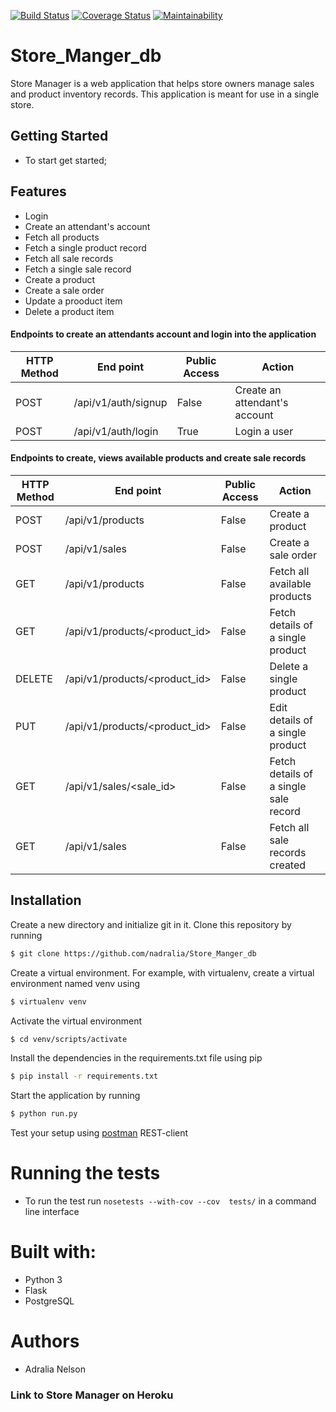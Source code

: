 [![Build Status](https://travis-ci.org/nadralia/Store_Manger_db.svg?branch=develop)](https://travis-ci.org/nadralia/Store_Manger_db)
[![Coverage Status](https://coveralls.io/repos/github/nadralia/Store_Manger_db/badge.svg?branch=develop)](https://coveralls.io/github/nadralia/Store_Manger_db?branch=develop)
[![Maintainability](https://api.codeclimate.com/v1/badges/2b070754c151d29cfc6a/maintainability)](https://codeclimate.com/github/nadralia/Store_Manger_db/maintainability)


# Store_Manger_db
Store Manager is a web application that helps store owners manage sales and product inventory records. This application is meant for use in a single store.

## Getting Started
- To start get started;

## Features
- Login
- Create an attendant's account
- Fetch all products
- Fetch a single product record
- Fetch all sale records
- Fetch a single sale record
- Create a product
- Create a sale order
- Update a prooduct item
- Delete a product item

#### Endpoints to create an attendants account and login into the application
HTTP Method|End point | Public Access|Action
-----------|----------|--------------|------
POST | /api/v1/auth/signup | False | Create an attendant's account
POST | /api/v1/auth/login | True | Login a user

#### Endpoints to create, views available products and create sale records
HTTP Method|End point | Public Access|Action
-----------|----------|--------------|------
POST | /api/v1/products | False | Create a product
POST | /api/v1/sales | False | Create a sale order
GET | /api/v1/products | False | Fetch all available products
GET | /api/v1/products/<product_id> | False | Fetch details of a single product
DELETE | /api/v1/products/<product_id> | False | Delete a single product
PUT | /api/v1/products/<product_id> | False | Edit details of a single product
GET | /api/v1/sales/<sale_id> | False | Fetch details of a single sale record
GET | /api/v1/sales | False | Fetch all sale records created


## Installation

Create a new directory and initialize git in it. Clone this repository by running
```sh
$ git clone https://github.com/nadralia/Store_Manger_db
```
Create a virtual environment. For example, with virtualenv, create a virtual environment named venv using
```sh
$ virtualenv venv
```
Activate the virtual environment
```sh
$ cd venv/scripts/activate
```
Install the dependencies in the requirements.txt file using pip
```sh
$ pip install -r requirements.txt
```

Start the application by running
```sh
$ python run.py
```
Test your setup using [postman](www.getpostman.com) REST-client


# Running the tests

- To run the test run ```nosetests --with-cov --cov  tests/``` in a command line interface

# Built with:

- Python 3
- Flask
- PostgreSQL

# Authors

- Adralia Nelson

### Link to Store Manager on Heroku
